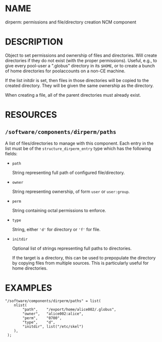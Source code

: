 # NAME

dirperm: permissions and file/directory creation NCM component

# DESCRIPTION

Object to set permissions and ownership of files and directories.
Will create directories if they do not exist (with the proper
permissions).  Useful, e.g., to give every pool-user a ".globus"
directory in its `$HOME`, or to create a bunch of home directories for
poolaccounts on a non-CE machine.

If the list initdir is set, then files in those directories will be
copied to the created directory.  They will be given the same
ownership as the directory.

When creating a file, all of the parent directories must already
exist.

# RESOURCES

## `/software/components/dirperm/paths`

A list of files/directories to manage with this component.
Each entry in the list must be of the `structure_dirperm_entry` type which has the following fields:

- `path`

    String representing full path of configured file/directory.

- `owner`

    String representing ownership, of form `user` or `user:group`.

- `perm`

    String containing octal permissions to enforce.

- `type`

    String, either `'d'` for directory or `'f'` for file.

- `initdir`

    Optional list of strings representing full paths to directories.

    If the target is a directory, this can be used to prepopulate the directory by copying files from multiple sources.
    This is particularly useful for home directories.

# EXAMPLES

    "/software/components/dirperm/paths" = list(
        nlist(
            "path",    "/export/home/alice002/.globus",
            "owner",   "alice002:alice",
            "perm",    "0700",
            "type",    "d",
            "initdir", list("/etc/skel")
        ),
     );

